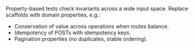 Property-based tests check invariants across a wide input space. Replace scaffolds with domain properties, e.g.:

- Conservation of value across operations when routes balance.
- Idempotency of POSTs with idempotency keys.
- Pagination properties (no duplicates, stable ordering).

